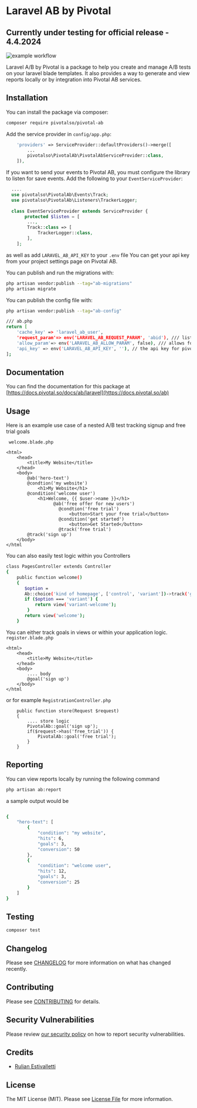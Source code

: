 # Laravel AB by Pivotal

## Currently under testing for official release - 4.4.2024

![example workflow](https://github.com/pivotalso/laravel-ab/actions/workflows/tests.yml/badge.svg)

Laravel A/B by Pivotal is a package to help you create and manage A/B tests 
on your laravel blade templates. It also provides a way to generate and view reports 
locally or by integration into Pivotal AB services.

## Installation

You can install the package via composer:

```bash
composer require pivotalso/pivotal-ab
```
Add the service provider in `config/app.php`:

```php
    'providers' => ServiceProvider::defaultProviders()->merge([
        ...
        pivotalso\PivotalAb\PivotalAbServiceProvider::class,
    ]),
````

If you want to send your events to Pivotal AB, you must configure the library to listen for save events.
Add the following to your `EventServiceProvider`:


```php
  ....
  use pivotalso\PivotalAb\Events\Track;
  use pivotalso\PivotalAb\Listeners\TrackerLogger;
  
  class EventServiceProvider extends ServiceProvider {
       protected $listen = [
        ...,
        Track::class => [
            TrackerLogger::class,
        ],
    ];
```
as well as add `LARAVEL_AB_API_KEY` to your `.env` file
You can get your api key from your project settings page on Pivotal AB.


You can publish and run the migrations with:

```bash
php artisan vendor:publish --tag="ab-migrations"
php artisan migrate
```

You can publish the config file with:

```bash
php artisan vendor:publish --tag="ab-config"

/// ab.php
return [
    'cache_key' => 'laravel_ab_user',
    'request_param'=> env('LARAVEL_AB_REQUEST_PARAM', 'abid'), /// listen for query string param to override instance id
    'allow_param'=> env('LARAVEL_AB_ALLOW_PARAM', false), /// allows for the use of request param
    'api_key' => env('LARAVEL_AB_API_KEY', ''), // the api key for pivotal intelligence
];

```


## Documentation
You can find the documentation for this package at [https://docs.pivotal.so/docs/ab/laravel](https://docs.pivotal.so/ab)

## Usage
Here is an example use case of a nested A/B test tracking signup and free trial goals

``` welcome.blade.php```
``` 
<html>
    <head>
        <title>My Website</title>
    </head>
    <body>
        @ab('hero-text')
        @condtion('my website')
            <h1>My Website</h1>
        @condition('welcome user')
            <h1>Welcome, {{ $user->name }}</h1> 
                  @ab('free offer for new users')
                    @condtion('free trial')
                        <button>Start your free trial</button>
                    @condition('get started')
                        <button>Get Started</button>      
                    @track('free trial')       
        @track('sign up')
    </body>
</html
```
You can also easily test logic within you Controllers
```bash 
class PagesController extends Controller
{
    public function welcome()
    {
       $option =  
       Ab::choice('kind of homepage', ['control', 'variant'])->track('go-to-ab');
       if ($option === 'variant') {
           return view('variant-welcome');
        }
       return view('welcome');
    }
```

You can either track goals in views or within your application logic.
``` register.blade.php```
``` 
<html>
    <head>
        <title>My Website</title>
    </head>
    <body>
        .... body
        @goal('sign up')
    </body>
</html
```
or for example
```RegistrationController.php```
```
    public function store(Request $request)
    {
        .... store logic
        PivotalAb::goal('sign up');
        if($request->has('free_trial')) {
            PivotalAb::goal('free trial');
        }
    }
```

## Reporting
You can view reports locally by running the following command
```bash
php artisan ab:report
```
a sample output would be
```bash

{
    "hero-text": [
        {
            "condition": "my website",
            "hits": 6,
            "goals": 3,
            "conversion": 50
        },
        {
            "condition": "welcome user",
            "hits": 12,
            "goals": 3,
            "conversion": 25
        }
    ]
}
```

## Testing

```bash
composer test
```

## Changelog

Please see [CHANGELOG](CHANGELOG.md) for more information on what has changed recently.

## Contributing

Please see [CONTRIBUTING](CONTRIBUTING.md) for details.

## Security Vulnerabilities

Please review [our security policy](../../security/policy) on how to report security vulnerabilities.

## Credits

- [Rulian Estivalletti](https://github.com/82rules)

## License

The MIT License (MIT). Please see [License File](LICENSE.md) for more information.
